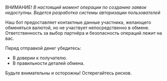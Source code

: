 ВНИМАНИЕ!
*В настоящий момент операции по созданию заявок недоступны. Ведется разработка системы авторизации пользователей*

Наш бот предоставляет контактные данные участника, желающего обменяться валютой, но не участвует непосредственно в обмене. Ответственность за выбор партнёра и безопасность операций лежит на вас.

Перед отправкой денег убедитесь:
- В доверии к получателю.
- В правильности деталей обмена.

Будьте внимательны и осторожны! Остерегайтесь рисков.